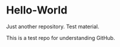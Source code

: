 # Hello-World
Just another repository. Test material.

This is a test repo for understanding GitHub.
